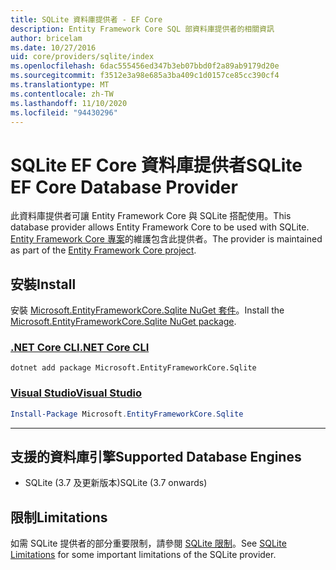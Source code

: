 ```yaml
---
title: SQLite 資料庫提供者 - EF Core
description: Entity Framework Core SQL 部資料庫提供者的相關資訊
author: bricelam
ms.date: 10/27/2016
uid: core/providers/sqlite/index
ms.openlocfilehash: 6dac555456ed347b3eb07bbd0f2a89ab9179d20e
ms.sourcegitcommit: f3512e3a98e685a3ba409c1d0157ce85cc390cf4
ms.translationtype: MT
ms.contentlocale: zh-TW
ms.lasthandoff: 11/10/2020
ms.locfileid: "94430296"
---
```

# <a name="sqlite-ef-core-database-provider"></a><span data-ttu-id="df66d-103">SQLite EF Core 資料庫提供者</span><span class="sxs-lookup"><span data-stu-id="df66d-103">SQLite EF Core Database Provider</span></span>

<span data-ttu-id="df66d-104">此資料庫提供者可讓 Entity Framework Core 與 SQLite 搭配使用。</span><span class="sxs-lookup"><span data-stu-id="df66d-104">This database provider allows Entity Framework Core to be used with SQLite.</span></span> <span data-ttu-id="df66d-105">[Entity Framework Core 專案](https://github.com/dotnet/efcore)的維護包含此提供者。</span><span class="sxs-lookup"><span data-stu-id="df66d-105">The provider is maintained as part of the [Entity Framework Core project](https://github.com/dotnet/efcore).</span></span>

## <a name="install"></a><span data-ttu-id="df66d-106">安裝</span><span class="sxs-lookup"><span data-stu-id="df66d-106">Install</span></span>

<span data-ttu-id="df66d-107">安裝 [Microsoft.EntityFrameworkCore.Sqlite NuGet 套件](https://www.nuget.org/packages/Microsoft.EntityFrameworkCore.Sqlite/)。</span><span class="sxs-lookup"><span data-stu-id="df66d-107">Install the [Microsoft.EntityFrameworkCore.Sqlite NuGet package](https://www.nuget.org/packages/Microsoft.EntityFrameworkCore.Sqlite/).</span></span>

### <a name="net-core-cli"></a>[<span data-ttu-id="df66d-108">.NET Core CLI</span><span class="sxs-lookup"><span data-stu-id="df66d-108">.NET Core CLI</span></span>](#tab/dotnet-core-cli)

```dotnetcli
dotnet add package Microsoft.EntityFrameworkCore.Sqlite
```

### <a name="visual-studio"></a>[<span data-ttu-id="df66d-109">Visual Studio</span><span class="sxs-lookup"><span data-stu-id="df66d-109">Visual Studio</span></span>](#tab/vs)

```powershell
Install-Package Microsoft.EntityFrameworkCore.Sqlite
```

***

## <a name="supported-database-engines"></a><span data-ttu-id="df66d-110">支援的資料庫引擎</span><span class="sxs-lookup"><span data-stu-id="df66d-110">Supported Database Engines</span></span>

* <span data-ttu-id="df66d-111">SQLite (3.7 及更新版本)</span><span class="sxs-lookup"><span data-stu-id="df66d-111">SQLite (3.7 onwards)</span></span>

## <a name="limitations"></a><span data-ttu-id="df66d-112">限制</span><span class="sxs-lookup"><span data-stu-id="df66d-112">Limitations</span></span>

<span data-ttu-id="df66d-113">如需 SQLite 提供者的部分重要限制，請參閱 [SQLite 限制](xref:core/providers/sqlite/limitations)。</span><span class="sxs-lookup"><span data-stu-id="df66d-113">See [SQLite Limitations](xref:core/providers/sqlite/limitations) for some important limitations of the SQLite provider.</span></span>
